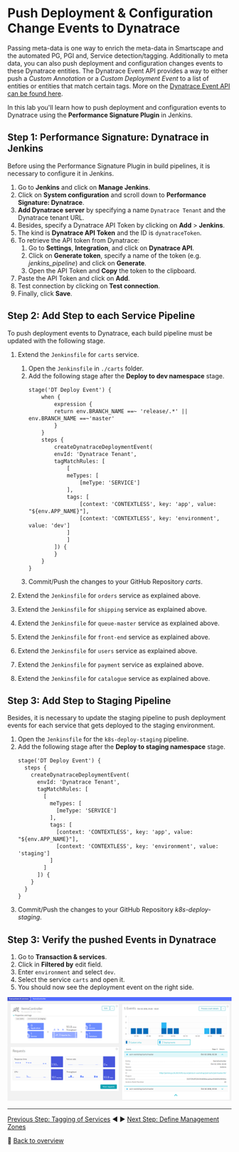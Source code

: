# Push Deployment & Configuration Change Events to Dynatrace

Passing meta-data is one way to enrich the meta-data in Smartscape and the automated PG, PGI and, Service detection/tagging. Additionally to meta data, you can also push deployment and configuration changes events to these Dynatrace entities. The Dynatrace Event API provides a way to either push a *Custom Annotation* or a *Custom Deployment Event* to a list of entities or entities that match certain tags. More on the [Dynatrace Event API can be found here](https://www.dynatrace.com/support/help/dynatrace-api/events/how-do-i-push-events-from-3rd-party-systems/).

In this lab you'll learn how to push deployment and configuration events to Dynatrace using the **Performance Signature Plugin** in Jenkins.

## Step 1: Performance Signature: Dynatrace in Jenkins
Before using the Performance Signature Plugin in build pipelines, it is necessary to configure it in Jenkins.
1. Go to **Jenkins** and click on **Manage Jenkins**.
1. Click on **System configuration** and scroll down to **Performance Signature: Dynatrace**.
1. **Add Dynatrace server** by specifying a name `Dynatrace Tenant` and the Dynatrace tenant URL.
1. Besides, specify a Dynatrace API Token by clicking on **Add** > **Jenkins**.
1. The kind is **Dynatrace API Token** and the ID is `dynatraceToken`.
1. To retrieve the API token from Dynatrace:
    1. Go to **Settings**, **Integration**, and click on **Dynatrace API**.
    1. Click on **Generate token**, specify a name of the token (e.g. *jenkins_pipeline*) and click on **Generate**.
    1. Open the API Token and **Copy** the token to the clipboard.
1. Paste the API Token and click on **Add**.
1. Test connection by clicking on **Test connection**.
1. Finally, click **Save**.

## Step 2: Add Step to each Service Pipeline
To push deployment events to Dynatrace, each build pipeline must be updated with the following stage. 

1. Extend the `Jenkinsfile` for `carts` service. 
    1. Open the `Jenkinsfile` in `./carts` folder. 
    1. Add the following stage after the **Deploy to dev namespace** stage.
        ```
        stage('DT Deploy Event') {
            when {
                expression {
                return env.BRANCH_NAME ==~ 'release/.*' || env.BRANCH_NAME ==~'master'
                }
            }
            steps {
                createDynatraceDeploymentEvent(
                envId: 'Dynatrace Tenant',
                tagMatchRules: [
                    [
                    meTypes: [
                        [meType: 'SERVICE']
                    ],
                    tags: [
                        [context: 'CONTEXTLESS', key: 'app', value: "${env.APP_NAME}"],
                        [context: 'CONTEXTLESS', key: 'environment', value: 'dev']
                    ]
                    ]
                ]) {
                }
            }
        }
        ```
    1. Commit/Push the changes to your GitHub Repository *carts*.

1. Extend the `Jenkinsfile` for `orders` service as explained above. 
1. Extend the `Jenkinsfile` for `shipping` service as explained above. 
1. Extend the `Jenkinsfile` for `queue-master` service as explained above. 
1. Extend the `Jenkinsfile` for `front-end` service as explained above. 
1. Extend the `Jenkinsfile` for `users` service as explained above. 
1. Extend the `Jenkinsfile` for `payment` service as explained above.
1. Extend the `Jenkinsfile` for `catalogue` service as explained above.

## Step 3: Add Step to Staging Pipeline
Besides, it is necessary to update the staging pipeline to push deployment events for each service that gets deployed to the staging environment.

1. Open the `Jenkinsfile` for the `k8s-deploy-staging` pipeline.
1. Add the following stage after the **Deploy to staging namespace** stage.
    ```
    stage('DT Deploy Event') {
      steps {
        createDynatraceDeploymentEvent(
          envId: 'Dynatrace Tenant',
          tagMatchRules: [
            [
              meTypes: [
                [meType: 'SERVICE']
              ],
              tags: [
                [context: 'CONTEXTLESS', key: 'app', value: "${env.APP_NAME}"],
                [context: 'CONTEXTLESS', key: 'environment', value: 'staging']
              ]
            ]
          ]) {
        }
      }
    }
    ```
1. Commit/Push the changes to your GitHub Repository *k8s-deploy-staging*.

## Step 3: Verify the pushed Events in Dynatrace

1. Go to **Transaction & services**.
1. Click in **Filtered by** edit field.
1. Enter `environment` and select `dev`.
1. Select the service `carts` and open it.
1. You should now see the deployment event on the right side.

![deployment_events](../assets/deployment_events.png)

---

[Previous Step: Tagging of Services](../03_Tagging_of_Services) :arrow_backward: :arrow_forward: [Next Step: Define Management Zones](../05_Define_Management_Zones)

:arrow_up_small: [Back to overview](../)